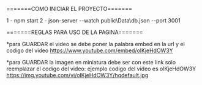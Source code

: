=======COMO INICIAR EL PROYECTO=======

1 - npm start
2 - json-server --watch public\Data\db.json --port 3001

      
=======REGLAS PARA USO DE LA PAGINA=======

*para GUARDAR el video se debe poner la palabra embed en la url y el codigo del video
https://www.youtube.com/embed/olKjeHdOW3Y
  

*para GUARDAR la imagen en miniatura debe ser con este link solo reemplazar el codigo del video: ejemplo
codigo del video es olKjeHdOW3Y
https://img.youtube.com/vi/olKjeHdOW3Y/hqdefault.jpg
